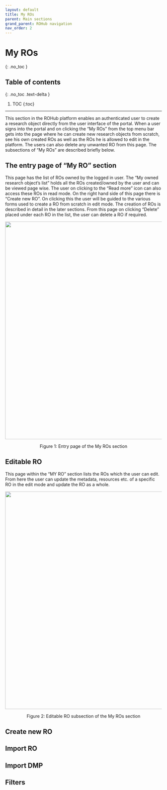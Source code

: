 ```yaml
---
layout: default
title: My ROs
parent: Main sections
grand_parent: ROHub navigation
nav_order: 2
---
```

# My ROs
{: .no_toc }
## Table of contents
{: .no_toc .text-delta }

1. TOC
{:toc}

---

This section in the ROHub platform enables an authenticated user to create a research object directly from the user interface of the portal. When a user signs into the portal and on clicking the “My ROs” from the top menu bar gets into the page where he can create new research objects from scratch, see his own created ROs as well as the ROs he is allowed to edit in the platform. The users can also delete any unwanted RO from this page. The subsections of “My ROs” are described briefly below.

## The entry page of “My RO” section
This page has the list of ROs owned by the logged in user. The “My owned research object’s list” holds all the ROs created/owned by the user and can be viewed page wise. The user on clicking to the “Read more” icon can also access these ROs in read mode. On the right hand side of this page there is “Create new RO”. On clicking this the user will be guided to the various forms used to create a RO from scratch in edit mode. The creation of ROs is described in detail in the later sections. From this page on clicking “Delete” placed under each RO in the list, the user can delete a RO if required.

<p align="center"> <img src="https://box.psnc.pl/f/a49fa4c74c/?raw=1" width="700"> </p>
<div align="center"> Figure 1: Entry page of the My ROs section </div>

## Editable RO
This page within the “MY RO” section lists the ROs which the user can edit. From here the user can update the metadata, resources etc. of a specific RO in the edit mode and update the RO as a whole.


<p align="center"> <img src="https://box.psnc.pl/f/67cb6a8444/?raw=1" width="700"> </p>
<div align="center"> Figure 2: Editable RO subsection of the My ROs section </div>


## Create new RO

## Import RO

## Import DMP


## Filters